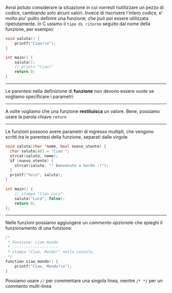 Avrai potuto considerare la situazione in cui vorresti riutilizzare un pezzo di codice, cambiando solo alcuni valori.
Invece di riscrivere l'intero codice, e' molto piu' pulito definire una funzione, che può poi essere utilizzata ripetutamente.
In C usiamo il `tipo di ritorno` seguito dal nome della funzione, per esempio:
```c
void saluta() {
	printf("Ciao!\n");
}

int main() {
	saluta();
	// prints "Ciao!"
	return 0;
}
```

---

Le parentesi nella definizione di __funzione__ non devono essere vuote se vogliamo specificare i parametri

---

A volte vogliamo che una funzione __restituisca__ un valore.
Bene, possiamo usare la parola chiave `return`

---

Le funzioni possono avere parametri di ingresso multipli, che vengono scritti tra le parentesi della funzione, separati dalle virgole
```c
void saluta(char *nome, bool nuovo_utente) {
  char saluto[40] = "Ciao ";
  strcat(saluto, nome);
  if (nuovo_utente) {
    strcat(saluto, "! Benvenuto a bordo :)");
  }
  printf("%s\n", saluto);
}

int main() {
    // stampa "Ciao Luca"
    saluta("Luca", false);
    return 0;
};
```

---

Nelle funzioni possiamo aggiungere un _commento opzionale_ che spieghi il funzionamento di una funzione:
```c
/*
 * Funzione: ciao_mondo 
 * --------------------
 * stampa "Ciao, Mondo!" nella console.
 */
function ciao_mondo() {
    printf("Ciao, Mondo!\n");
}
```
Possiamo usare `//` per commentare una singola linea, mentre `/* */` per un commento multi-linea

